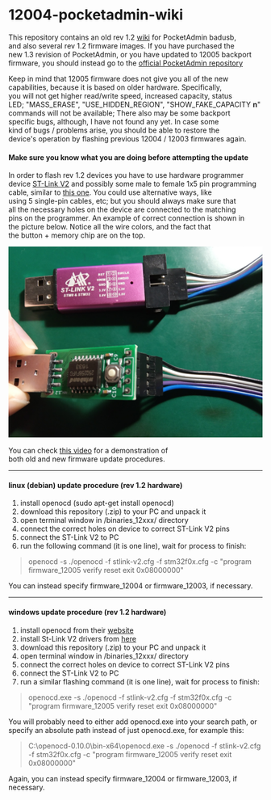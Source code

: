 # 12004-pocketadmin-wiki  
This repository contains an old rev 1.2 [wiki](https://github.com/krakrukra/12004-pocketadmin-wiki/wiki) for PocketAdmin badusb,  
and also several rev 1.2 firmware images. If you have purchased the  
new 1.3 revision of PocketAdmin, or you have updated to 12005 backport  
firmware, you should instead go to the [official PocketAdmin repository](https://github.com/krakrukra/PocketAdmin)  
  
Keep in mind that 12005 firmware does not give you all of the new  
capabilities, because it is based on older hardware. Specifically,  
you will not get higher read/write speed, increased capacity, status  
LED; "MASS_ERASE", "USE_HIDDEN_REGION", "SHOW_FAKE_CAPACITY **n**"  
commands will not be available; There also may be some backport  
specific bugs, although, I have not found any yet. In case some  
kind of bugs / problems arise, you should be able to restore the  
device's operation by flashing previous 12004 / 12003 firmwares again.  
  
#### Make sure you know what you are doing before attempting the update  
  
In order to flash rev 1.2 devices you have to use hardware programmer  
device [ST-Link V2](https://www.aliexpress.com/item/1PCS-ST-LINK-Stlink-ST-Link-V2-Mini-STM8-STM32-Simulator-Download-Programmer-Programming-With-Cover/32792513237.html?ws_ab_test=searchweb0_0,searchweb201602_2_10152_10151_10065_10344_10068_10342_10546_10343_10340_10548_10341_10696_10084_10083_10618_10307_10135_10133_10059_100031_10103_10624_10623_10622_10621_10620,searchweb201603_55,ppcSwitch_3&algo_expid=448b8f37-4a09-4701-bf7f-8b2ce2770a23-0&algo_pvid=448b8f37-4a09-4701-bf7f-8b2ce2770a23&priceBeautifyAB=0) and possibly some male to female 1x5 pin programming  
cable, similar to [this one](https://www.aliexpress.com/item/33033050535.html?spm=a2g0o.detail.1000060.1.7dcf101bArxwCe&gps-id=pcDetailBottomMoreThisSeller&scm=1007.14977.145068.0&scm_id=1007.14977.145068.0&scm-url=1007.14977.145068.0&pvid=b677e088-cfb7-41ac-8ac0-e2bdfb464d52&_t=gps-id:pcDetailBottomMoreThisSeller,scm-url:1007.14977.145068.0,pvid:b677e088-cfb7-41ac-8ac0-e2bdfb464d52). You could use alternative ways, like  
using 5 single-pin cables, etc; but you should always make sure that  
all the necessary holes on the device are connected to the matching  
pins on the programmer. An example of correct connection is shown in  
the picture below. Notice all the wire colors, and the fact that  
the button + memory chip are on the top.  
  
![connection.jpg](connection.jpg)  
  
You can check [this video](https://www.youtube.com/watch?v=t0oajBFZcZY) for a demonstration of  
both old and new firmware update procedures.  
  
---
  
#### linux (debian) update procedure (rev 1.2 hardware)  
  
1. install openocd (sudo apt-get install openocd)  
2. download this repository (.zip) to your PC and unpack it  
3. open terminal window in /binaries_12xxx/ directory  
4. connect the correct holes on device to correct ST-Link V2 pins  
5. connect the ST-Link V2 to PC  
6. run the following command (it is one line), wait for process to finish:  
  
> openocd -s ./openocd -f stlink-v2.cfg -f stm32f0x.cfg -c "program firmware_12005 verify reset exit 0x08000000"  
  
You can instead specify firmware_12004 or firmware_12003, if necessary.  
  
---
  
#### windows update procedure (rev 1.2 hardware)  
  
1. install openocd from their [website](http://openocd.org/getting-openocd)  
2. install St-Link V2 drivers from [here](https://www.st.com/en/development-tools/stsw-link009.html)  
3. download this repository (.zip) to your PC and unpack it  
4. open terminal window in /binaries_12xxx/ directory  
4. connect the correct holes on device to correct ST-Link V2 pins  
5. connect the ST-Link V2 to PC  
6. run a similar flashing command (it is one line), wait for process to finish:  
  
> openocd.exe -s ./openocd -f stlink-v2.cfg -f stm32f0x.cfg -c "program firmware_12005 verify reset exit 0x08000000"  
  
You will probably need to either add openocd.exe into your search path, or  
specify an absolute path instead of just openocd.exe, for example this:  
  
> C:\openocd-0.10.0\bin-x64\openocd.exe -s ./openocd -f stlink-v2.cfg -f stm32f0x.cfg -c "program firmware_12005 verify reset exit 0x08000000"  
  
Again, you can instead specify firmware_12004 or firmware_12003, if necessary.  
  